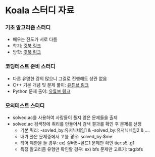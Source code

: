 # Koala 스터디 자료


### 기초 알고리즘 스터디
- 배우는 진도가 서로 다름
- 학기: [깃북 링크](https://70825.gitbook.io/koala_basic_algorithm_study_semester/)
- 방학: [깃북 링크](https://70825.gitbook.io/koala_basic_algorithm_study_education/)


### 코딩테스트 준비 스터디
- 다른 유명한 강의 많으니 그걸로 진행해도 상관 없음
- C++ 기본 개념 및 문제 풀이: [유튜브 링크](https://youtube.com/playlist?list=PLBdD-Necee4nHCmsBQPMmlQz8IYn489zz)
- Python 문제 출이: [유튜브 링크](https://youtube.com/playlist?list=PLa2CPpx0Q_5u1l1UmEpBvVtOcbzjx7Y12)


### 모의테스트 스터디
- solved.ac를 사용하여 사람들이 풀지 않은 문제들을 출제
- solved.ac 검색창에 쿼리를 만들어서 검색 결과를 확인 후 문제를 선정
  * 기본 쿼리: -sovled_by:유저닉네임1 & -solved_by:유저닉네임2 & ....
  * 내가 풀은 문제중에서 고를 경우: solved_by:$me
  * 티어 제한을 둘 경우: ex) 실버5~골드1 문제만 확인 tier:s5..g1
  * 특정 알고리즘 유형만 확인할 경우: ex) bfs 문제만 고르기: tag:bfs
